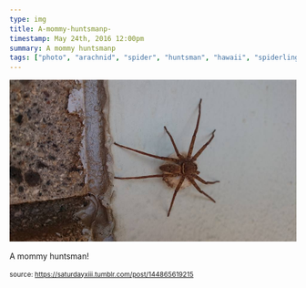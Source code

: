 ```yaml
---
type: img
title: A-mommy-huntsmanp-
timestamp: May 24th, 2016 12:00pm
summary: A mommy huntsmanp 
tags: ["photo", "arachnid", "spider", "huntsman", "hawaii", "spiderlings", "photography"]
---
```

<img src="../media/144865619215.jpg"/>
                                                                                          <div class="caption"><p>A mommy huntsman!</p> </div>
                                    
                
                
                
                
                                
<small>source: https://saturdayxiii.tumblr.com/post/144865619215</small>